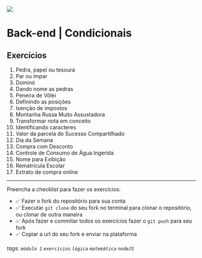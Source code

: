 ![](https://i.imgur.com/xG74tOh.png)

# Back-end | Condicionais

## Exercícios

1.  Pedra, papel ou tesoura
2.  Par ou ímpar
3.  Dominó
4.  Dando nome as pedras
5.  Peneira de Vôlei
6.  Definindo as posições
7.  Isenção de impostos
8.  Montanha Russa Muito Assustadora
9.  Transformar nota em conceito
10. Identificando caracteres
11. Valor da parcela do Sucesso Compartilhado
12. Dia da Semana
13. Compra com Desconto
14. Controle de Consumo de Água Ingerida
15. Nome para Exibição
16. Rematrícula Escolar
17. Extrato de compra online

---

Preencha a checklist para fazer os exercícios:

-   ✅ Fazer o fork do repositório para sua conta
-   ✅ Executar `git clone` do seu fork no terminal para clonar o repositório, ou clonar de outra maneira
-   ✅ Após fazer e commitar todos os exercícios fazer o `git push` para seu fork
-   ✅ Copiar a url do seu fork e enviar na plataforma

###### tags: `módulo 1` `exercícios` `lógica` `matemática` `nodeJS`
